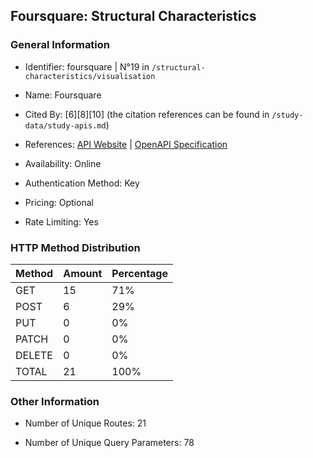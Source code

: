 ## Foursquare: Structural Characteristics

### General Information

- Identifier: foursquare | N°19 in `/structural-characteristics/visualisation`

- Name: Foursquare

- Cited By: [6][8][10] (the citation references can be found in `/study-data/study-apis.md`)

- References: [API Website](https://docs.foursquare.com/developer) | [OpenAPI Specification](https://www.postman.com/foursquare-places-api/foursquare-s-public-workspace/collection/qjus7hq/foursquare-places-api)

- Availability: Online

- Authentication Method: Key

- Pricing: Optional

- Rate Limiting: Yes

### HTTP Method Distribution

| Method | Amount | Percentage |
|--------|--------|------------|
| GET | 15 | 71% |
| POST | 6 | 29% |
| PUT | 0 | 0% |
| PATCH | 0 | 0% |
| DELETE | 0 | 0% |
| TOTAL | 21 | 100% |

### Other Information

- Number of Unique Routes: 21

- Number of Unique Query Parameters: 78
